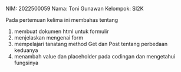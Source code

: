 NIM: 2022500059
Nama: Toni Gunawan
Kelompok: SI2K

Pada pertemuan kelima ini membahas tentang
1) membuat dokumen html untuk formulir
2) menjelaskan mengenai form
3) mempelajari tanatang method Get dan Post tentang perbedaan keduanya
4) menambah value dan placeholder pada codingan dan mengetahui fungsinya
